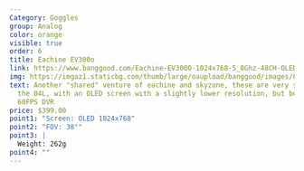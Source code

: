 ```yaml
---
Category: Goggles
group: Analog
color: orange
visible: true
order: 6
title: Eachine EV300o
link: https://www.banggood.com/Eachine-EV300O-1024x768-5_8Ghz-48CH-OLED-HD-3D-FPV-Goggles-Diversity-RX-Built-in-DVR-60fps-Headtracker-Focal-Adjustable-for-RC-Racing-Drone-p-1705594.html
img: https://imgaz1.staticbg.com/thumb/large/oaupload/banggood/images/0C/5F/a650dde4-cac7-40e0-b1d6-afb0f895e0dd.jpg.webp
text: Another "shared" venture of eachine and skyzone, these are very similar to
  the 04L, with an OLED screen with a slightly lower resolution, but better
  60FPS DVR
price: $399.00
point1: "Screen: OLED 1024x768"
point2: "FOV: 38°"
point3: |
  Weight: 262g
point4: ""
---
```

